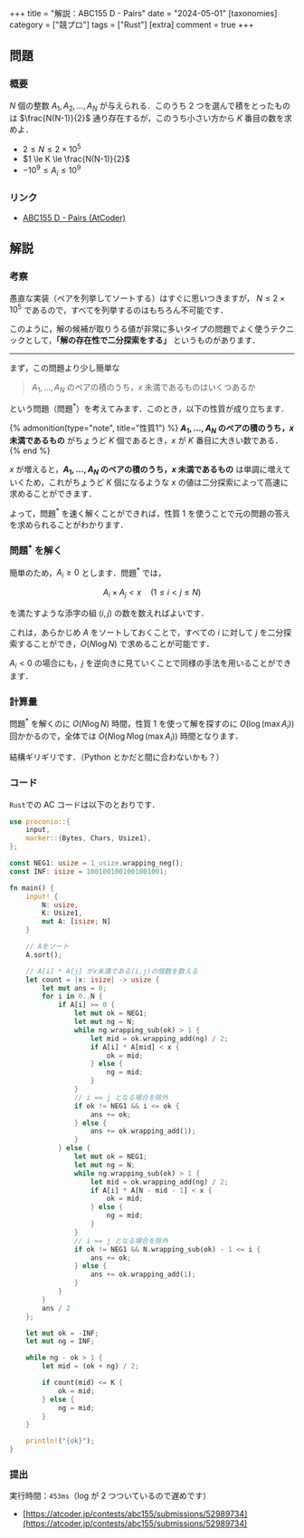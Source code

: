 +++
title = "解説：ABC155 D - Pairs"
date = "2024-05-01"
[taxonomies]
category = ["競プロ"]
tags = ["Rust"]
[extra]
comment = true
+++

## 問題

### 概要

$N$ 個の整数 $A_1, A_2, \ldots, A_N$ が与えられる．このうち $2$ つを選んで積をとったものは $\frac{N(N-1)}{2}$ 通り存在するが，このうち小さい方から $K$ 番目の数を求めよ．

- $2 \le N \le 2\times 10^5$
- $1 \le K \le \frac{N(N-1)}{2}$
- $-10^9 \le A_i \le 10^9$

### リンク

- [ABC155 D - Pairs (AtCoder)](https://atcoder.jp/contests/abc155/tasks/abc155_d)

## 解説

### 考察

愚直な実装（ペアを列挙してソートする）はすぐに思いつきますが，
$N \le 2\times 10^5$ であるので，すべてを列挙するのはもちろん不可能です．

このように，解の候補が取りうる値が非常に多いタイプの問題でよく使うテクニックとして，**「解の存在性で二分探索をする」** というものがあります．

---

まず，この問題より少し簡単な

> $A_1,\ldots,A_N$ のペアの積のうち，$x$ 未満であるものはいくつあるか

という問題（問題<sup>\*</sup>）を考えてみます．このとき，以下の性質が成り立ちます．

{% admonition(type="note", title="性質1") %}
**$A_1,\ldots,A_N$ のペアの積のうち，$x$ 未満であるもの** がちょうど $K$ 個であるとき，$x$ が $K$ 番目に大きい数である．
{% end %}

$x$ が増えると，**$A_1,\ldots,A_N$ のペアの積のうち，$x$ 未満であるもの** は単調に増えていくため，これがちょうど $K$ 個になるような $x$ の値は二分探索によって高速に求めることができます．

よって，問題<sup>\*</sup> を速く解くことができれば，性質 1 を使うことで元の問題の答えを求められることがわかります．

### 問題<sup>\*</sup> を解く

簡単のため，$A_i \ge 0$ とします．問題<sup>\*</sup> では，

$$
A_i \times A_j < x \quad (1 \le i \lt j \le N)
$$

を満たすような添字の組 $(i,j)$ の数を数えればよいです．

これは，あらかじめ $A$ をソートしておくことで，すべての $i$ に対して $j$ を二分探索することができ，$O(N\log N)$ で求めることが可能です．

$A_i < 0$ の場合にも，$j$ を逆向きに見ていくことで同様の手法を用いることができます．

### 計算量

問題<sup>\*</sup> を解くのに $O(N\log N)$ 時間，性質 1 を使って解を探すのに $O(\log (\max A_i))$ 回かかるので，全体では $O(N\log N \log (\max A_i))$ 時間となります．

結構ギリギリです．（Python とかだと間に合わないかも？）

### コード

`Rust`での AC コードは以下のとおりです．

```rs
use proconio::{
    input,
    marker::{Bytes, Chars, Usize1},
};

const NEG1: usize = 1_usize.wrapping_neg();
const INF: isize = 1001001001001001001;

fn main() {
    input! {
        N: usize,
        K: Usize1,
        mut A: [isize; N]
    }

    // Aをソート
    A.sort();

    // A[i] * A[j] がx未満である(i,j)の個数を数える
    let count = |x: isize| -> usize {
        let mut ans = 0;
        for i in 0..N {
            if A[i] >= 0 {
                let mut ok = NEG1;
                let mut ng = N;
                while ng.wrapping_sub(ok) > 1 {
                    let mid = ok.wrapping_add(ng) / 2;
                    if A[i] * A[mid] < x {
                        ok = mid;
                    } else {
                        ng = mid;
                    }
                }
                // i == j となる場合を除外
                if ok != NEG1 && i <= ok {
                    ans += ok;
                } else {
                    ans += ok.wrapping_add(1);
                }
            } else {
                let mut ok = NEG1;
                let mut ng = N;
                while ng.wrapping_sub(ok) > 1 {
                    let mid = ok.wrapping_add(ng) / 2;
                    if A[i] * A[N - mid - 1] < x {
                        ok = mid;
                    } else {
                        ng = mid;
                    }
                }
                // i == j となる場合を除外
                if ok != NEG1 && N.wrapping_sub(ok) - 1 <= i {
                    ans += ok;
                } else {
                    ans += ok.wrapping_add(1);
                }
            }
        }
        ans / 2
    };

    let mut ok = -INF;
    let mut ng = INF;

    while ng - ok > 1 {
        let mid = (ok + ng) / 2;

        if count(mid) <= K {
            ok = mid;
        } else {
            ng = mid;
        }
    }

    println!("{ok}");
}
```

### 提出

実行時間：`453ms`（log が 2 つついているので遅めです）

- [https://atcoder.jp/contests/abc155/submissions/52989734](https://atcoder.jp/contests/abc155/submissions/52989734)
